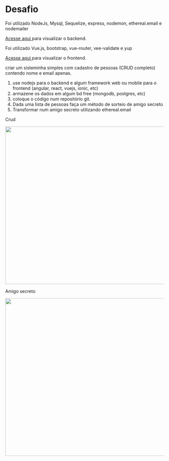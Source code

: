 # Desafio

Foi utilizado NodeJs, Mysql, Sequelize, express, nodemon,  ethereal.email e nodemailer 

<a href="https://github.com/LuanSatiro/Desafio/tree/main/backdesafio"> Acesse aqui </a> para visualizar o backend.
 
Foi utilizado Vue.js, bootstrap, vue-router, vee-validate e yup

<a href="https://github.com/LuanSatiro/Desafio/tree/main/frontdesafio/desafio"> Acesse aqui </a> para visualizar o frontend.
 
criar um sisteminha simples com cadastro de pessoas (CRUD completo) contendo nome e email apenas.
1. use nodejs para o backend e algum framework web ou mobile para o frontend (angular, react, vuejs, ionic, etc)
2. armazene os dados em algum bd free (mongodb, postgres, etc)
3. coloque o código num repositório git.
4. Dada uma lista de pessoas faça um método de sorteio de amigo secreto
5. Transformar num amigo secreto utilizando ethereal.email

Crud

<img src="https://user-images.githubusercontent.com/42500368/120163780-42064e80-c1d0-11eb-9af1-6cd3ac0b673c.gif" width="600" height="500" />
 
 Amigo secreto
 
<img src="https://user-images.githubusercontent.com/42500368/121613063-16862e00-ca32-11eb-934b-46f942371d2d.gif" width="600" height="500" />
 

